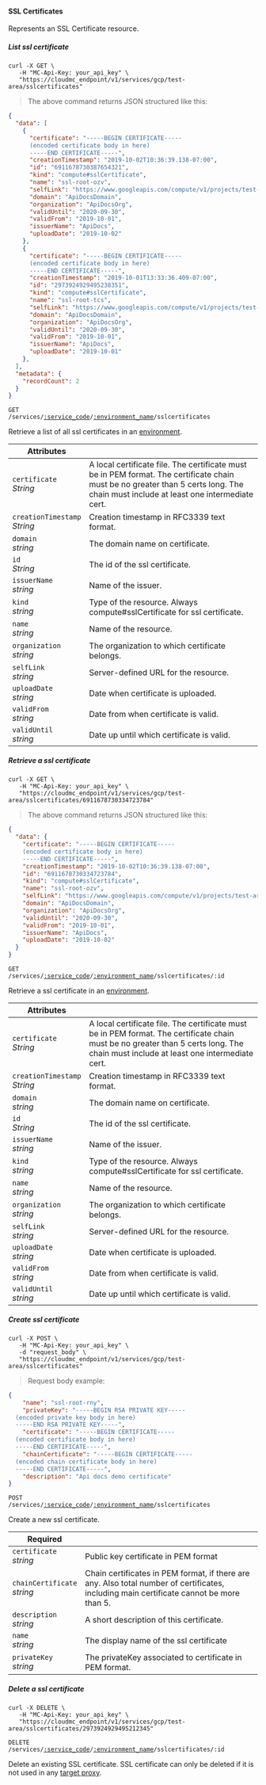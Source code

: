 #### SSL Certificates

Represents an SSL Certificate resource.

<!-------------------- LIST SSL CERTIFICATE -------------------->

##### List ssl certificate

```shell
curl -X GET \
   -H "MC-Api-Key: your_api_key" \
   "https://cloudmc_endpoint/v1/services/gcp/test-area/sslcertificates"
```
> The above command returns JSON structured like this:

```json
{
  "data": [
    {
      "certificate": "-----BEGIN CERTIFICATE-----
      (encoded certificate body in here)
      -----END CERTIFICATE-----",
      "creationTimestamp": "2019-10-02T10:36:39.138-07:00",
      "id": "6911678730387654321",
      "kind": "compute#sslCertificate",
      "name": "ssl-root-ozv",
      "selfLink": "https://www.googleapis.com/compute/v1/projects/test-area/global/sslCertificates/ssl-root-ozv",
      "domain": "ApiDocsDomain",
      "organization": "ApiDocsOrg",
      "validUntil": "2020-09-30",
      "validFrom": "2019-10-01",
      "issuerName": "ApiDocs",
      "uploadDate": "2019-10-02"
    },
    {
      "certificate": "-----BEGIN CERTIFICATE-----
      (encoded certificate body in here)
      -----END CERTIFICATE-----",
      "creationTimestamp": "2019-10-01T13:33:36.409-07:00",
      "id": "2973924929495238351",
      "kind": "compute#sslCertificate",
      "name": "ssl-root-tcs",
      "selfLink": "https://www.googleapis.com/compute/v1/projects/test-area/global/sslCertificates/ssl-root-tcs",
      "domain": "ApiDocsDomain",
      "organization": "ApiDocsOrg",
      "validUntil": "2020-09-30",
      "validFrom": "2019-10-01",
      "issuerName": "ApiDocs",
      "uploadDate": "2019-10-01"
    },
  ],
  "metadata": {
    "recordCount": 2
  }
}
```

<code>GET /services/<a href="#administration-service-connections">:service_code</a>/<a href="#administration-environments">:environment_name</a>/sslcertificates</code>

Retrieve a list of all ssl certificates in an [environment](#administration-environments).

| Attributes                          | &nbsp; |
| ----------------------------------- | ------ |
| `certificate`<br/>*String* | A local certificate file. The certificate must be in PEM format. The certificate chain must be no greater than 5 certs long. The chain must include at least one intermediate cert.|
| `creationTimestamp`<br/>*String*             | Creation timestamp in RFC3339 text format.|
| `domain`<br/>*string*           | The domain name on certificate. |
| `id`<br/>*String*   | The id of the ssl certificate. |
| `issuerName`<br/>*string*           | Name of the issuer. |
| `kind`<br/>*string*                 | Type of the resource. Always compute#sslCertificate for ssl certificate.|
| `name`<br/>*string*                 | Name of the resource. |
| `organization`<br/>*string*           | The organization to which certificate belongs. |
| `selfLink`<br/>*string*             | Server-defined URL for the resource. |
| `uploadDate`<br/>*string*           | Date when certificate is uploaded. |
| `validFrom`<br/>*string*           | Date from when certificate is valid. |
| `validUntil`<br/>*string*           | Date up until which certificate is valid. |

<!-------------------- RETRIEVE A SSL CERTIFICATE -------------------->

##### Retrieve a ssl certificate

```shell
curl -X GET \
   -H "MC-Api-Key: your_api_key" \
   "https://cloudmc_endpoint/v1/services/gcp/test-area/sslcertificates/6911678730334723784"
```
> The above command returns JSON structured like this:

```json
{
  "data": {
    "certificate": "-----BEGIN CERTIFICATE-----
    (encoded certificate body in here)
    -----END CERTIFICATE-----",
    "creationTimestamp": "2019-10-02T10:36:39.138-07:00",
    "id": "6911678730334723784",
    "kind": "compute#sslCertificate",
    "name": "ssl-root-ozv",
    "selfLink": "https://www.googleapis.com/compute/v1/projects/test-area/global/sslCertificates/ssl-root-ozv",
    "domain": "ApiDocsDomain",
    "organization": "ApiDocsOrg",
    "validUntil": "2020-09-30",
    "validFrom": "2019-10-01",
    "issuerName": "ApiDocs",
    "uploadDate": "2019-10-02"
  }
}
```

<code>GET /services/<a href="#administration-service-connections">:service_code</a>/<a href="#administration-environments">:environment_name</a>/sslcertificates/:id</code>

Retrieve a ssl certificate in an [environment](#administration-environments).

| Attributes                          | &nbsp; |
| ----------------------------------- | ------ |
| `certificate`<br/>*String* | A local certificate file. The certificate must be in PEM format. The certificate chain must be no greater than 5 certs long. The chain must include at least one intermediate cert.|
| `creationTimestamp`<br/>*String*             | Creation timestamp in RFC3339 text format.|
| `domain`<br/>*string*           | The domain name on certificate. |
| `id`<br/>*String*   | The id of the ssl certificate. |
| `issuerName`<br/>*string*           | Name of the issuer. |
| `kind`<br/>*string*                 | Type of the resource. Always compute#sslCertificate for ssl certificate.|
| `name`<br/>*string*                 | Name of the resource. |
| `organization`<br/>*string*           | The organization to which certificate belongs. |
| `selfLink`<br/>*string*             | Server-defined URL for the resource. |
| `uploadDate`<br/>*string*           | Date when certificate is uploaded. |
| `validFrom`<br/>*string*           | Date from when certificate is valid. |
| `validUntil`<br/>*string*           | Date up until which certificate is valid. |

<!-------------------- CREATE A SSL CERTIFICATE -------------------->

##### Create ssl certificate

```shell
curl -X POST \
   -H "MC-Api-Key: your_api_key" \
   -d "request_body" \
   "https://cloudmc_endpoint/v1/services/gcp/test-area/sslcertificates"
```
> Request body example:

```json
{
	"name": "ssl-root-rny",
	"privateKey": "-----BEGIN RSA PRIVATE KEY-----
  (encoded private key body in here)
  -----END RSA PRIVATE KEY-----",
	"certificate": "-----BEGIN CERTIFICATE-----
  (encoded certificate body in here)
  -----END CERTIFICATE-----",
	"chainCertificate": "-----BEGIN CERTIFICATE-----
  (encoded chain certificate body in here)
  -----END CERTIFICATE-----",
	"description": "Api docs demo certificate"
}
```

<code>POST /services/<a href="#administration-service-connections">:service_code</a>/<a href="#administration-environments">:environment_name</a>/sslcertificates</code>

Create a new ssl certificate.

| Required | &nbsp;|
| --- | --- |
| `certificate`<br/>*string* | Public key certificate in PEM format |
| `chainCertificate`<br/>*string* | Chain certificates in PEM format, if there are any. Also total number of certificates, including main certificate cannot be more than 5. |
| `description`<br/>*string* | A short description of this certificate. |
| `name`<br/>*string* | The display name of the ssl certificate |
| `privateKey`<br/>*string* | The privateKey associated to certificate in PEM format. |

<!-------------------- DELETE A SSL CERTIFICATE -------------------->

##### Delete a ssl certificate

```shell
curl -X DELETE \
   -H "MC-Api-Key: your_api_key" \
   "https://cloudmc_endpoint/v1/services/gcp/test-area/sslcertificates/2973924929495212345"
```

<code>DELETE /services/<a href="#administration-service-connections">:service_code</a>/<a href="#administration-environments">:environment_name</a>/sslcertificates/:id</code>

Delete an existing SSL certificate. SSL certificate can only be deleted if it is not used in any [target proxy](#gcp-target-proxies).